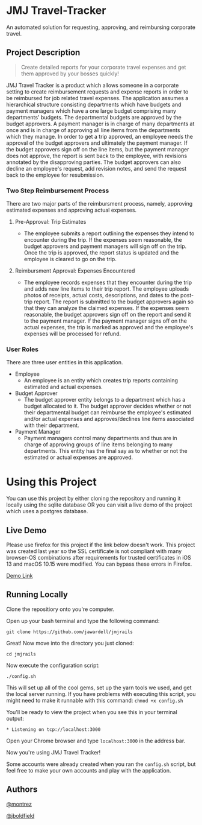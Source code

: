 # JMJ Travel-Tracker

An automated solution for requesting, approving, and reimbursing corporate travel.


## Project Description 
> Create detailed reports for your corporate travel expenses and get them approved by your bosses quickly!

JMJ Travel Tracker is a product which allows someone in a corporate setting to create reimbursement requests and expense reports in order to be reimbursed for job related travel expenses. The application assumes a hierarchical structure consisting departments which have budgets and payment managers which have a one large budget comprising many departments' budgets. The departmental budgets are approved by the budget approvers. A payment manager is in charge of many departments at once and is in charge of approving all line items from the departments which they manage. In order to get a trip approved, an employee needs the approval of the budget approvers and ultimately the payment manager. If the budget approvers sign off on the line items, but the payment manager does not approve, the report is sent back to the employee, with  revisions annotated by the disapproving parties. The budget approvers can also decline an employee's request, add revision notes, and send the request back to the employee for resubmission.


### Two Step Reimbursement Process 
There are two major parts of the reimbursment process, namely, approving estimated expenses and approving actual expenses.

1. Pre-Approval: Trip Estimates
	- The employee submits a report outlining the expenses they intend to encounter during the trip. If the expenses seem reasonable, the budget approvers and payment managers will sign off on the trip. Once the trip is approved, the report status is updated and the employee is cleared to go on the trip.

	
2. Reimbursment Approval: Expenses Encountered
	- The employee records expenses that they encounter during the trip and adds new line items to their trip report. The employee uploads photos of receipts, actual costs, descriptions, and dates to the post-trip report. The report is submitted to the budget approvers again so that they can analyze the claimed expenses. If the expenses seem reasonable, the budget approvers sign off on the report and send it to the payment manager. If the payment manager signs off on the actual expenses, the trip is marked as approved and the employee's expenses will be processed for refund. 

	
	
### User Roles
There are three user entities in this application. 

* Employee
	- An employee is an entity which creates trip reports containing estimated and actual expenses.
* Budget Approver
	- The budget approver entity belongs to a department which has a budget allocated to it. The budget approver decides whether or not their departmental budget can reimburse the employee's estimated and/or actual expenses and approves/declines line items associated with their department.
* Payment Manager
	- Payment managers control many departments and thus are in charge of approving groups of line items belonging to many departments. This entity has the final say as to whether or not the estimated or actual expenses are approved. 

	
# Using this Project

You can use this project by either cloning the repository and running it locally using the sqlite database OR you can visit a live demo of the project which uses a postgres database.

## Live Demo
Please use firefox for this project if the link below doesn't work. This project was created last year so the SSL certificate is not compliant with many browser-OS combinations after requirements for trusted certificates in iOS 13 and macOS 10.15 were modified. You can bypass these errors in Firefox. 

<a href="https://cox-oldfield-wardell.herokuapp.com">Demo Link</a>

## Running Locally
Clone the repositiory onto you're computer. 

Open up your bash terminal and type the following command: 

`git clone https://github.com/jawardell/jmjrails`

Great! Now move into the directory you just cloned: 

`cd jmjrails`

Now execute the configuration script: 

`./config.sh`

This will set up all of the cool gems, set up the yarn tools we used, and get the local server running. If you have problems with executing this script, you might need to make it runnable with this command: `chmod +x config.sh`

You'll be ready to view the project when you see this in your terminal output: 

```* Listening on tcp://localhost:3000```

Open your Chrome browser and type `localhost:3000` in the address bar. 

Now you're using JMJ Travel Tracker! 

Some accounts were already created when you ran the `config.sh` script, but feel free to make your own accounts and play with the application.


## Authors
<a href="https://github.com/montrez">@montrez</a>

<a href="https://github.com/jboldfield">@jboldfield</a>
